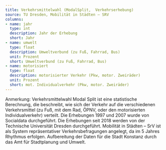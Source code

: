 ```yaml
---
title: Verkehrsmittelwahl (ModalSplit,  Verkehrserhebung)
source: TU Dresden, Mobilität in Städten – SRV
columns:
- name: jahr
  type: int
  description: Jahr der Erhebung
  short: Jahr
- name: umwelt
  type: float
  description: Umweltverbund (zu Fuß, Fahrrad, Bus)
  unit: Prozent
  short: Umweltverbund (zu Fuß, Fahrrad, Bus)
- name: motorisiert
  type: float
  description: motorisierter Verkehr (Pkw, motor. Zweiräder)
  unit: Prozent
  short: mot. Individualverkehr (Pkw, motor. Zweiräder)
---
```

Anmerkung: Verkehrsmittelwahl Modal Split ist eine statistische Berechnung, die beschreibt, wie sich der Verkehr auf die verschiedenen Verkehrsmittel (zu Fuß, mit dem Rad, ÖPNV, oder den motorisierten Individualverkehr) verteilt. 
Die Erhebungen 1997 und 2007 wurde von Socialdata durchgeführt. Die Erhebungen seit 2018 werden von der Technische Universität Dresden durchgeführt. Mobilität in Städten – SrV ist als System repräsentativer Verkehrsbefragungen angelegt, da im 5 Jahres Rhythmus erfolgen.
Aufbereitung der Daten für die Stadt Konstanz durch das Amt für Stadtplanung und Umwelt.

